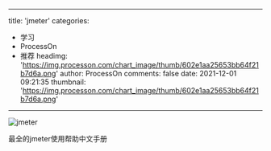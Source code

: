
---
title: 'jmeter'
categories: 
 - 学习
 - ProcessOn
 - 推荐
headimg: 'https://img.processon.com/chart_image/thumb/602e1aa25653bb64f21b7d6a.png'
author: ProcessOn
comments: false
date: 2021-12-01 09:21:35
thumbnail: 'https://img.processon.com/chart_image/thumb/602e1aa25653bb64f21b7d6a.png'
---

<div>   
<img class="thumb" alt="jmeter" src="https://img.processon.com/chart_image/thumb/602e1aa25653bb64f21b7d6a.png" referrerpolicy="no-referrer">
<p>最全的jmeter使用帮助中文手册</p>  
</div>
            